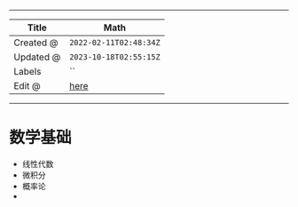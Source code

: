 -----

| Title     | Math                                                  |
| --------- | ----------------------------------------------------- |
| Created @ | `2022-02-11T02:48:34Z`                                |
| Updated @ | `2023-10-18T02:55:15Z`                                |
| Labels    | \`\`                                                  |
| Edit @    | [here](https://github.com/junxnone/aiwiki/issues/288) |

-----

# 数学基础

  - 线性代数
  - 微积分
  - 概率论
  -
